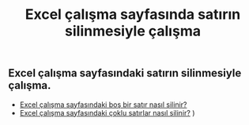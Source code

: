 ﻿---
title: Excel çalışma sayfasında satırın silinmesiyle çalışma
second_title: Aspose.Cells Cloud Documen
linktitle: Sil
type: docs
url: /tr/rows/delete/
keywords: Working with deleting row on an Excel worksheet. How to add rows on an Excel worksheet
description: Aspose.Cells Cloud REST API, Excel çalışma sayfasındaki satırların silinmesini destekler. SDK çeşitli geliştirme dillerini destekler. Bunlar arasında Android, C#, Go, Java, NodeJS, Perl, PHP, Python, Ruby ve Swift bulunur
weight: 20
kwords: Excel, Office Cloud, REST API, Elektronik Tablo, PDF, CSV, Json, Markdwon, Excel çalışma sayfasında satır silmeyle çalışma
---
## Excel çalışma sayfasındaki satırın silinmesiyle çalışma.

- [Excel çalışma sayfasındaki boş bir satır nasıl silinir?](/cells/tr/rows/delete/row/) 
- [Excel çalışma sayfasındaki çoklu satırlar nasıl silinir?](/cells/tr/rows/delete/rows/) ) 
